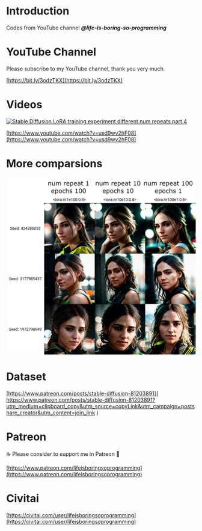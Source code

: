 # Introduction
Codes from YouTube channel ***@life-is-boring-so-programming***

# YouTube Channel
Please subscribe to my YouTube channel, thank you very much. 

[https://bit.ly/3odzTKX](https://bit.ly/3odzTKX)

# Videos
[![Stable Diffusion LoRA training experiment different num repeats part 4](https://img.youtube.com/vi/usd9wv2hF08/sddefault.jpg)](https://www.youtube.com/watch?v=usd9wv2hF08)

[https://www.youtube.com/watch?v=usd9wv2hF08](https://www.youtube.com/watch?v=usd9wv2hF08)

# More comparsions
<img src="images/xyz_grid-0002-424286032.jpg" />

# Dataset
[https://www.patreon.com/posts/stable-diffusion-81203891](
https://www.patreon.com/posts/stable-diffusion-81203891?utm_medium=clipboard_copy&utm_source=copyLink&utm_campaign=postshare_creator&utm_content=join_link
)

# Patreon
☕️ Please consider to support me in Patreon 🍻

[https://www.patreon.com/lifeisboringsoprogramming](https://www.patreon.com/lifeisboringsoprogramming)

# Civitai
[https://civitai.com/user/lifeisboringsoprogramming](https://civitai.com/user/lifeisboringsoprogramming)
